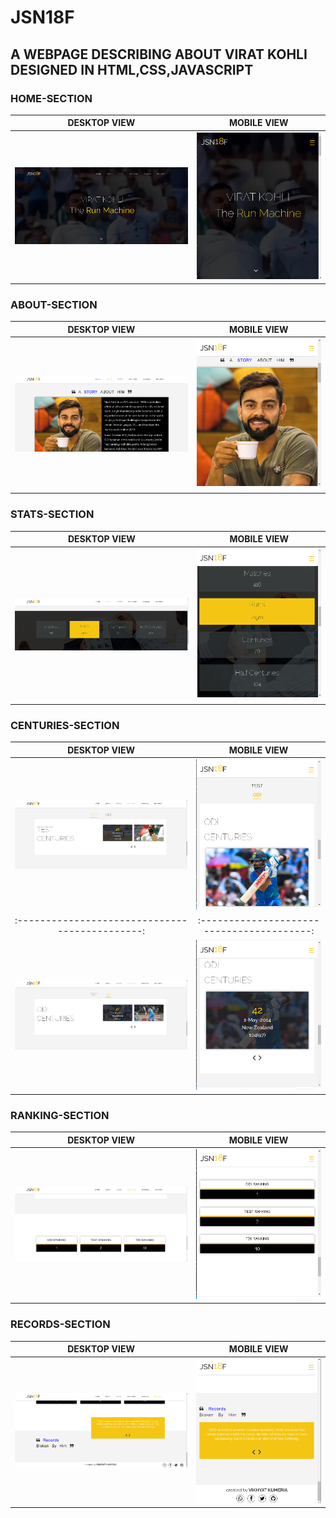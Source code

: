 # JSN18F

## A WEBPAGE DESCRIBING ABOUT VIRAT KOHLI DESIGNED IN HTML,CSS,JAVASCRIPT

### HOME-SECTION


DESKTOP VIEW                                   |         MOBILE VIEW
:---------------------------------------------:|:----------------------------------------:
![home-section](https://github.com/Vikhyat-1820/JSN18F/blob/master/JSN18F_PREVIEW/ScreenshotA.png) | ![home-section](https://github.com/Vikhyat-1820/JSN18F/blob/master/JSN18F_PREVIEW/ScreenshotH.png)


### ABOUT-SECTION



DESKTOP VIEW                                   |         MOBILE VIEW
:---------------------------------------------:|:----------------------------------------:
![about-section](https://github.com/Vikhyat-1820/JSN18F/blob/master/JSN18F_PREVIEW/ScreenshotB.png) | ![about-section](https://github.com/Vikhyat-1820/JSN18F/blob/master/JSN18F_PREVIEW/ScreenshotJ.png)


### STATS-SECTION



DESKTOP VIEW                                   |         MOBILE VIEW
:---------------------------------------------:|:----------------------------------------:
![stats-section](https://github.com/Vikhyat-1820/JSN18F/blob/master/JSN18F_PREVIEW/ScreenshotC.png) | ![stats-section](https://github.com/Vikhyat-1820/JSN18F/blob/master/JSN18F_PREVIEW/ScreenshotK.png)


### CENTURIES-SECTION



DESKTOP VIEW                                   |         MOBILE VIEW
:---------------------------------------------:|:----------------------------------------:
![centuries-section](https://github.com/Vikhyat-1820/JSN18F/blob/master/JSN18F_PREVIEW/ScreenshotD.png) | ![centuries-section](https://github.com/Vikhyat-1820/JSN18F/blob/master/JSN18F_PREVIEW/ScreenshotL.png)
:---------------------------------------------:|:----------------------------------------:
![centuries-section](https://github.com/Vikhyat-1820/JSN18F/blob/master/JSN18F_PREVIEW/ScreenshotE.png) | ![centuries-section](https://github.com/Vikhyat-1820/JSN18F/blob/master/JSN18F_PREVIEW/ScreenshotM.png)


### RANKING-SECTION



DESKTOP VIEW                                   |         MOBILE VIEW
:---------------------------------------------:|:----------------------------------------:
![ranking-section](https://github.com/Vikhyat-1820/JSN18F/blob/master/JSN18F_PREVIEW/ScreenshotF.png) | ![ranking-section](https://github.com/Vikhyat-1820/JSN18F/blob/master/JSN18F_PREVIEW/ScreenshotN.png)


### RECORDS-SECTION



DESKTOP VIEW                                   |         MOBILE VIEW
:---------------------------------------------:|:----------------------------------------:
![records-section](https://github.com/Vikhyat-1820/JSN18F/blob/master/JSN18F_PREVIEW/ScreenshotG.png) | ![records-section](https://github.com/Vikhyat-1820/JSN18F/blob/master/JSN18F_PREVIEW/ScreenshotO.png)




